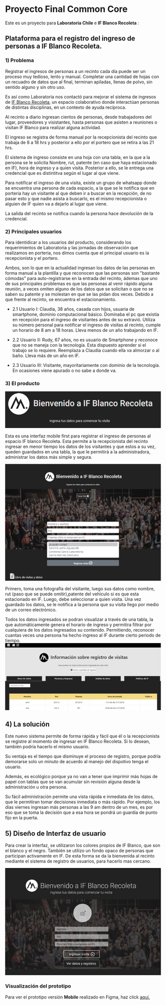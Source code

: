 # Proyecto Final Common Core

Este es un proyecto para <b>Laboratoria Chile </b> e <b>IF Blanco Recoleta </b> :

## Plataforma para el registro del ingreso de personas a IF Blanco Recoleta.

### 1) Problema

Registrar el ingresos de personas a un recinto cada día puede ser un proceso muy tedioso, lento y manual. Completar una cantidad de hojas con un recuadro de datos que al final, terminan apiladas, llenas de polvo, sin sentido alguno y sin otro uso.

Es así como Laboratoria nos contactó para mejorar el sistema de ingresos de [IF Blanco Recoleta](http://www.ifblanco.cl/), un espacio colaborativo donde interactúan personas de distintas disciplinas, en un contexto de ayuda recíproca.

Al recinto a diario ingresan cientos de personas, desde trabajadores del lugar, proveedores y visistantes, hasta personas que asisten a reuniones o visitan IF Blanco para realizar alguna actividad. 
 
El ingreso se registra de forma manual por la recepcionista del recinto que trabaja de 8 a 18 hrs y posterior a ello por el portero que se retira a las 21 hrs. 

El sistema de ingreso consiste en una hoja con una tabla, en la que a la persona se le solicita Nombre, rut, patente (en caso que haya estacionado en IF), hora de ingreso y a quien visita. Posterior a ello, se le entrega una credencial que es distintitva según el lugar al que viene.

Para notificar el ingreso de una visita, existe un grupo de whatsapp donde se encuentra una persona de cada espacio, a la que se le notifica que en porteria hay un visitante al que deben ir a buscar en la recepción, de no pasar esto y que nadie asista a buscarlo, es el mismo recepcionista o alguien de IF quien va a dejarlo al lugar que viene.

La salida del recinto se notifica cuando la persona hace devolución de la credencial. 

### 2) Principales usuarios

Para identidicar a los usuarios del producto, considerando los requerimientos de Laboratoria y las jornadas de observación que realizamos en porteria, nos dimos cuenta que el principal usuario es la recepcionista y el portero.

Ambos, son lo que en la actualidad ingresan los datos de las personas en forma manual a la plantilla y que reconocen que las personas son "bastante cómodas" para auto-registrarse en la entrada del recinto, ádemas que uno de sus principales problemas es que las personas al venir rápido alguna reunión, a veces omiten alguno de los datos que se solicitan o que no se saben su patente y se molestan en que se las pidan dos veces. Debido a que frente al recinto, se encuentra el estacionamiento.


   * 2.1 Usuario I: Claudia, 38 años, casada con hijos, usuaria de smartphone, dominio computacional básico. Dominaba el pc que existia en recepción para el ingreso de visitantes antes de su extravió. Utiliza su número personal para notificar el ingreso de visitas al recinto, cumple un horario de 8 am a 18 horas. Lleva menos de un año trabajando en IF. 

   * 2.2 Usuario II: Rudy, 67 años, no es usuario de Smartphone y reconoce que no se maneja con la tecnología. Esta dispuesto aprender si el trabajo se lo requiere. Reemplaza a Claudia cuando ella va almorzar o al baño. Lleva más de un año en IF.

   * 2.3 Usuario III: Visitante, mayoritariamente con dominio de la tecnología. En ocasiones viene apurado o no sabe a donde va. 

### 3) El producto 
![alt text](https://raw.githubusercontent.com/CamiRamirez/scl-2018-01-ProyectoFinalCore/master/anexos/Imagensuperior.PNG)

Esta es una interfaz mobile first para registrar el ingreso de personas al espacio IF blanco Recoleta. Esta permite a la recepcionista del recinto ingresar en menor tiempo los datos de los visitantes y que estos a su vez, queden guardados en una tabla, la que le permitirá a la administradora, administrar los datos más simple y segura.

![alt text](https://raw.githubusercontent.com/CamiRamirez/scl-2018-01-ProyectoFinalCore/master/anexos/form2.png) 

Primero, toma una fotografía del visitante, luego sus datos como nombre, rut (paso que se puede omitir),patente del vehículo si es que esta estacionado en IF. Luego, debe seleccionar a quien visita. Una vez guardado los datos, se le notifica a la persona que su visita llego por medio de un correo electrónico. 

Todos los datos ingresados se podran visualizar a través de una tabla, la que automáticamente genera el horario de ingreso y permitira filtrar por cualquiera de los datos ingresados su contenido. Permitiendo, reconocer cuantas veces una persona ha hecho ingreso al IF durante cierto periodo de tiempo.  
![alt text](https://raw.githubusercontent.com/CamiRamirez/scl-2018-01-ProyectoFinalCore/master/anexos/tabladatos.PNG) 

## 4) La solución
Este nuevo sistema permite de forma rápida y fácil que él o la recepcionista se registre al momento de ingresar en IF Blanco Recoleta. Si lo desean, también podría hacerlo el mismo usuario.

Su ventaja es el tiempo que disminuye el proceso de registro, porque podría demorarse solo un minuto de acuerdo al manejo del dispotivo tenga el usuario.

Además, es ecológico porque ya no van a tener que imprimir más hojas de papel con tablas que se van acumular sin revisión alguna desde la administración u otra persona. 

Su fácil administración permite una vista rápida e inmediata de los datos, que le permitiran tomar decisiones inmediata o más rápido. Por ejemplo, los días viernes ingresan más personas a las 9 am dentro de un mes, es por eso que se toma la decisión que a esa hora se pondrá un guardia de punto fijo en la puerta. 

## 5) Diseño de Interfaz de usuario

Para crear la interfaz, se utilizaron los colores propios de IF Blanco, que son el blanco y el negro. También se utilizo un fondo opaco de personas que participan activamente en IF. De esta forma se da la bienvenida al recinto mediante el sistema de registro de usuarios, para hacerlo mas cercano.

![alt text](https://raw.githubusercontent.com/CamiRamirez/scl-2018-01-ProyectoFinalCore/master/Ux/Prototipos/Alta-Figma/1.PNG) 

### Visualización del prototipo
Para ver el prototipo versión <b>Mobile</b> realizado en Figma, haz click 
[aquí.](https://www.figma.com/proto/Ne4eY479vjm6mAxndG9R9J0Q/Registro-IF?node-id=1%3A2&scaling=scale-down)